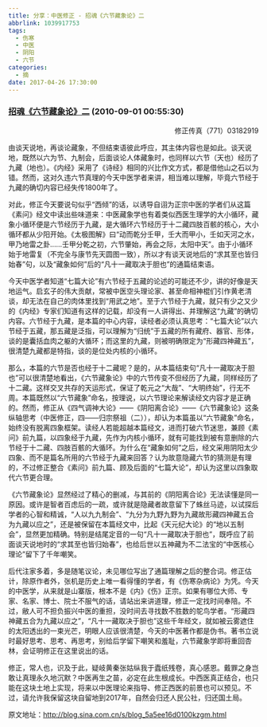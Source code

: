 ```yaml
---
title: 分享：中医修正 - 招魂《六节藏象论》二
abbrlink: 1039917753
tags:
  - 伤寒
  - 中医
  - 阴阳
  - 六节
categories:
  - 摘
date: 2017-04-26 17:30:00
---
```

###  [招魂《六节藏象论》二](http://blog.sina.com.cn/s/blog_5a5ee16d0100kzgm.html  "跳转至原文") (2010-09-01 00:55:30)

<p ALIGN="right"><font STYLE="BACKGroUnD-CoLor: #ffffff">修正传真（771）03182919</FONT></P>

由谈天说地，再谈论藏象，不但结束语彼此呼应，其主体内容也是如此。谈天说地，既然以六为节、九制会，后面谈论人体藏象时，也同样以六节（天也）经历了九藏（地也）。《内经》采用了《诗经》相同的兴比作文方式，都是借他山之石以为错。然而，这对久违六节真理的今天中医学者来讲，相当难以理解，毕竟六节经于九藏的确切内容已经失传1800年了。

对此，修正今天要说句似乎“西倾”的话，以诱导自诩为正宗中医的学者们从这篇《素问》经文中读出些味道来：中医藏象学也有着类似西医生理学的大小循环，藏象小循环便是六节经历于九藏，是大循环六节经历于十二藏四肢百骸的核心，大小循环都从少阳开始。《太极图解》曰“动而乾分壬甲，壬大而甲小，壬如天河之水，甲乃地雷之卦……壬甲分乾之初，六节肇始，再会之际，太阳中天”。由于小循环始于地雷复（不完全与康节先天圆图一致），所以才有谈天说地后的“求其至也皆归始春”句，以及“藏象如何”后的“凡十一藏取决于胆也”的通篇结束语。

今天中医学者知道“七篇大论”有六节经于五藏的论述的可能还不少，讲的好像是天地运气。启玄子的伟大贡献，常被中医空头理论家、甚至命相神棍们引作黄老清谈，却无法在自己的肉体里找到“用武之地”。至于六节经于九藏，就只有少之又少的《内经》专家们知道有这样的记载，却没有一人讲得出、并理解这“九藏”的确切内容。六节经于九藏，是本篇的中心内容，读经者必须认真思考：“七篇大论”以六节经于五藏，那五藏是泛指，可以理解为“归统”于五藏的所有藏府、器官、形体，谈的是囊括血肉之躯的大循环；而这里的九藏，则被明确限定为“形藏四神藏五”，很清楚九藏都是特指，谈的是位处内核的小循环。

那么，本篇的六节是否也经于十二藏呢？是的，从本篇结束句“凡十一藏取决于胆也”可以很清楚地看出，《六节藏象论》中的六节传变不但经历了九藏，同样经历了十二藏。这样交叉共存的天运形式，保证了乾元之“大哉”、“大明终始”，行无不周。本篇既然以“六节藏象”命名，按理说，以六节理论来解读经文内容才是正确的。然而，修正从《四气调神大论》——《阴阳离合论》——《六节藏象论》这条纵轴思考（中医修正，四——归宗祭祖（二）），却认为本篇虽以“六节藏象”命名，始终没有脱离四象框架。读经人若能超越本篇经文，进而打破六节迷思，兼顾《素问》前九篇，以四象经于九藏，先作为内核小循环，就有可能找到被有意删除的六节经于十二藏、四肢百骸的大循环。为什么在“藏象如何”之后，经文采用阴阳太少四象、而不是篇名所用的六节经于九藏来回答？认为故意隐藏六节的猜测是有理的，不过修正整合《素问》前九篇、顾及后面的“七篇大论”，却认为这里以四象取代六节更合理。

《六节藏象论》显然经过了精心的删减，与其前的《阴阳离合论》无法读懂是同一原因。或许是智者百虑后的一疏，或许就是隐藏者故意留下了蛛丝马迹，以试探后学者的心智和精诚，“人以九九制会”、“九分为九野九野为九藏故形藏四神藏五合为九藏以应之”，还是被保留在本篇经文中，比起《天元纪大论》的“地以五制会”，显然更加精确。特别是结尾定音的一句“凡十一藏取决于胆也”，既呼应了前面谈天说地时的“求其至也皆归始春”，也给后世以五神藏为不二法宝的“中医核心理论”留下了千年嘲笑。

后代注家多着，多是随笔议论，未见哪位写出了通篇理解之后的整合词。修正估计，除原作者外，张机是历史上唯一看得懂的学者，有《伤寒杂病论》为凭。今天的中医学，从来就是山寨版，根本不是《内》《伤》正宗。如果有哪位大师、专家、名家、博士、院士不服气的话，请站出来讲道理，修正一定找时间奉陪。不过，敝人可不担负振兴中医的重担，没时间去寻找数不胜数的鸵鸟学者。“形藏四神藏五合为九藏以应之”，“凡十一藏取决于胆也”这些千年经文，就如被云雾遮住的太阳透出的一束光芒，明眼人应该很清楚，今天的中医著作都是伪书。著书立说时最好思考、思考、再思考，别给后学留下嘲笑和羞耻，六节藏象学即将重回杏林，会证明修正在这里说出的话。 

修正，常人也，识及于此，疑岐黄秦张姑纵我于蠹纸残卷，真心感恩。戴罪之身岂敢让真理永久地沉默？中医再生之苗，必定在此生根成长。中西医真正结合，也只能在这块土地上实现，将来以中医理论来指导、修正西医的前景也可以预见。不过，请允许我保留这块自留地到2017年，自然会归还人民公社，归还国土局。


原文地址：http://blog.sina.com.cn/s/blog_5a5ee16d0100kzgm.html